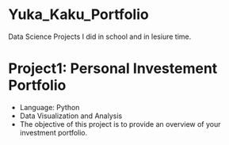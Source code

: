 # Yuka_Kaku_Portfolio
Data Science Projects I did in school and in lesiure time. 

# Project1: Personal Investement Portfolio
- Language: Python
- Data Visualization and Analysis 
- The objective of this project is to provide an overview of your investment portfolio. 

